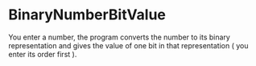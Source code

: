# BinaryNumberBitValue
You enter a number, the program converts the number to its binary representation and gives the value of one bit in that representation ( you enter its order first ).
